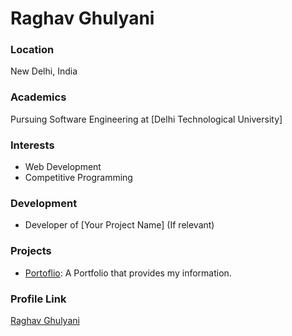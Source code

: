 # Raghav Ghulyani

### Location
New Delhi, India

### Academics
Pursuing Software Engineering at [Delhi Technological University]

### Interests
- Web Development
- Competitive Programming

### Development
- Developer of [Your Project Name] (If relevant)

### Projects
- [Portoflio](https://portfolio-deploy-raghav.vercel.app/): A Portfolio that provides my information.

### Profile Link
[Raghav Ghulyani](https://github.com/vahghar)
